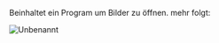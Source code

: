 Beinhaltet ein Program um Bilder zu öffnen. mehr folgt:

![Unbenannt](https://github.com/user-attachments/assets/f5c4cc9e-dad2-4634-b5c7-d66abf105611)

